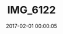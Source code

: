 ---
layout: post
title: IMG_6122
description: Real name unknown
date: 2017-02-01 00:00:05
imageUrl: https://imgs.snorv.art/imgs/2017/02/img-6122.jpg
---